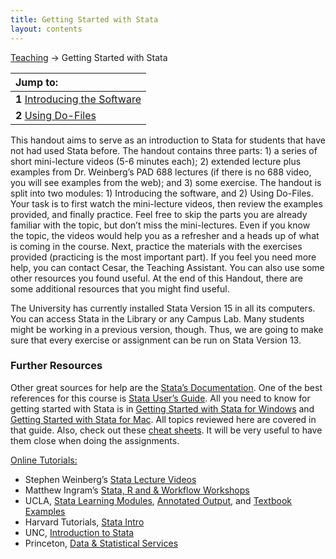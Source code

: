 ```yaml
---
title: Getting Started with Stata
layout: contents
---
```


[Teaching](../../../teaching) &rarr; Getting Started with Stata

| Jump to:  |
|:-------------|
| **1** [Introducing the Software](introducing-the-software.md) |
| **2** [Using Do-Files](using-dofiles.md) |

This handout aims to serve as an introduction to Stata for students that have not had used Stata before. The handout contains three parts: 1) a series of short mini-lecture videos (5-6 minutes each); 2) extended lecture plus examples from Dr. Weinberg’s PAD 688 lectures (if there is no 688 video, you will see examples from the web); and 3) some exercise. The handout is split into two modules: 1) Introducing the software, and 2) Using Do-Files. Your task is to first watch the mini-lecture videos, then review the examples provided, and finally practice. Feel free to skip the parts you are already familiar with the topic, but don’t miss the mini-lectures. Even if you know the topic, the videos would help you as a refresher and a heads up of what is coming in the course. Next, practice the materials with the exercises provided (practicing is the most important part). If you feel you need more help, you can contact Cesar, the Teaching Assistant. You can also use some other resources you found useful. At the end of this Handout, there are some additional resources that you might find useful.

The University has currently installed Stata Version 15 in all its computers. You can access Stata in the Library or any Campus Lab. Many students might be working in a previous version, though. Thus, we are going to make sure that every exercise or assignment can be run on Stata Version 13.

### Further Resources

Other great sources for help are the [Stata’s Documentation](https://www.stata.com/features/documentation/). One of the best references for this course is [Stata User’s Guide](https://www.stata.com/bookstore/users-guide/). All you need to know for getting started with Stata is in [Getting Started with Stata for Windows](https://www.stata.com/bookstore/getting-started-windows/) and [Getting Started with Stata for Mac](https://www.stata.com/bookstore/getting-started-mac/). All topics reviewed here are covered in that guide. Also, check out these [cheat sheets](http://geocenter.github.io/StataTraining/portfolio/01_resource/). It will be very useful to have them close when doing the assignments.

<u>Online Tutorials:</u>

-	Stephen Weinberg’s [Stata Lecture Videos](https://vimeo.com/user10003546)
-	Matthew Ingram’s [Stata, R and & Workflow Workshops](http://mattingram.net/teaching/#Workshops)
-	UCLA, [Stata Learning Modules](https://stats.idre.ucla.edu/stata/modules/), [Annotated Output](https://stats.idre.ucla.edu/other/annotatedoutput/), and [Textbook Examples](https://stats.idre.ucla.edu/other/examples/)
-	Harvard Tutorials, [Stata Intro](http://tutorials.iq.harvard.edu/Stata/StataIntro/StataIntro.html)
-	UNC, [Introduction to Stata](https://www.cpc.unc.edu/research/tools/data_analysis/statatutorial)
-	Princeton, [Data & Statistical Services](http://www.princeton.edu/~otorres/)
